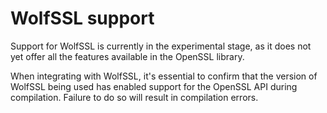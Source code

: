 <!--
Title: "Socket"
custom_edit_url: https://github.com/netdata/netdata/edit/master/src/libnetdata/socket/README.md
sidebar_label: "Socket"
learn_status: "Published"
learn_topic_type: "References"
learn_rel_path: "Developers/libnetdata"
-->

# WolfSSL support

Support for WolfSSL is currently in the experimental stage, as it does not yet offer all the features available in the
OpenSSL library.

When integrating with WolfSSL, it's essential to confirm that the version of WolfSSL being used has enabled support for
the OpenSSL API during compilation. Failure to do so will result in compilation errors.
